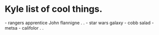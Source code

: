 # Kyle list of cool things.

\- rangers apprentice John flannigne . .
\- star wars galaxy
\- cobb salad
\- metsa
\- califolor . .
